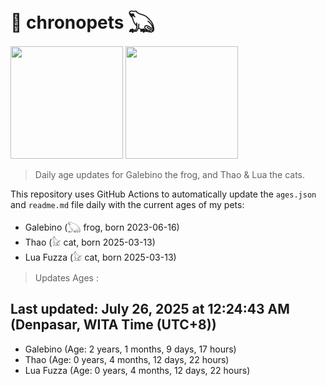 # 🐾 chronopets 𓆏
<img src="https://github.com/user-attachments/assets/802b3632-7c4b-4232-a3a0-8b1d8fa6f04d" widht=180 height=180 >
<img src="https://github.com/user-attachments/assets/16687005-7ebb-4607-be57-0c8e528fed06" widht=180 height=180 >

> Daily age updates for Galebino the frog, and Thao & Lua the cats.

This repository uses GitHub Actions to automatically update the `ages.json` and `readme.md` file daily with the current ages of my pets: <br>
- Galebino (𓆏 frog, born 2023-06-16)
- Thao (𓃠 cat, born 2025-03-13)
- Lua Fuzza (𓃠 cat, born 2025-03-13)

> Updates Ages :

## Last updated: July 26, 2025 at 12:24:43 AM (Denpasar, WITA Time (UTC+8))

- Galebino (Age: 2 years, 1 months, 9 days, 17 hours)
- Thao (Age: 0 years, 4 months, 12 days, 22 hours)
- Lua Fuzza (Age: 0 years, 4 months, 12 days, 22 hours)

